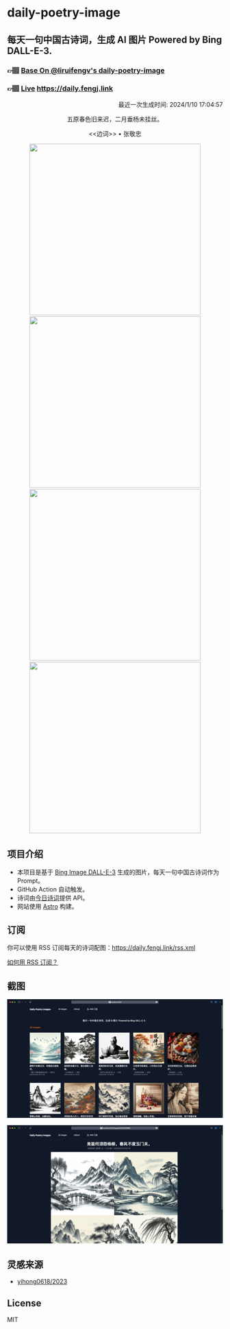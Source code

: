 
# daily-poetry-image

## 每天一句中国古诗词，生成 AI 图片 Powered by Bing DALL-E-3.

### 👉🏽 [Base On @liruifengv's daily-poetry-image](https://github.com/liruifengv/daily-poetry-image)

### 👉🏽 [Live](https://daily.fengj.link) https://daily.fengj.link

<p align="right">
  最近一次生成时间: 2024/1/10 17:04:57
</p>
<p align="center">
五原春色旧来迟，二月垂杨未挂丝。
</p>
<p align="center">
<<边词>> • 张敬忠
</p>
<p align="center">
<img src="https://tse2.mm.bing.net/th/id/OIG.aa4BXBL5YZgqVr3aw1Jt" height="400" width="400" />
<img src="https://tse3.mm.bing.net/th/id/OIG.0Gw8X5JUG4U8Yq.BfG7g" height="400" width="400" />
<img src="https://tse3.mm.bing.net/th/id/OIG.s.dIB6h0o2_U.wyr6Y85" height="400" width="400" />
<img src="https://tse4.mm.bing.net/th/id/OIG.Ikb.gjpxubJgeL9De6.6" height="400" width="400" />
</p>

## 项目介绍

-   本项目是基于 [Bing Image DALL-E-3](https://www.bing.com/images/create) 生成的图片，每天一句中国古诗词作为 Prompt。
-   GitHub Action 自动触发。
-   诗词由[今日诗词](https://www.jinrishici.com/)提供 API。
-   网站使用 [Astro](https://astro.build) 构建。

## 订阅

你可以使用 RSS 订阅每天的诗词配图：https://daily.fengj.link/rss.xml

[如何用 RSS 订阅？](https://zhuanlan.zhihu.com/p/55026716)

## 截图

![图片列表](./screenshots/Snipaste_2023-12-28_21-00-26.png)

![图片详情](./screenshots/Snipaste_2023-12-28_21-00-53.png)

## 灵感来源

-   [yihong0618/2023](https://github.com/yihong0618/2023)

## License

MIT
